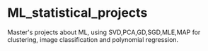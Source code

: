 # ML_statistical_projects
Master's projects about ML, using SVD,PCA,GD,SGD,MLE,MAP for clustering, image classification and polynomial regression.

